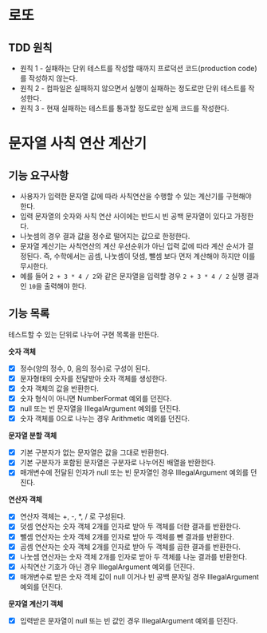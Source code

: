 # 로또

## TDD 원칙

- 원칙 1 - 실패하는 단위 테스트를 작성할 때까지 프로덕션 코드(production code)를 작성하지 않는다.
- 원칙 2 - 컴파일은 실패하지 않으면서 실행이 실패하는 정도로만 단위 테스트를 작성한다.
- 원칙 3 - 현재 실패하는 테스트를 통과할 정도로만 실제 코드를 작성한다.

# 문자열 사칙 연산 계산기

## 기능 요구사항

- 사용자가 입력한 문자열 값에 따라 사칙연산을 수행할 수 있는 계산기를 구현해야 한다.
- 입력 문자열의 숫자와 사칙 연산 사이에는 반드시 빈 공백 문자열이 있다고 가정한다.
- 나눗셈의 경우 결과 값을 정수로 떨어지는 값으로 한정한다.
- 문자열 계산기는 사칙연산의 계산 우선순위가 아닌 입력 값에 따라 계산 순서가 결정된다. 즉, 수학에서는 곱셈, 나눗셈이 덧셈, 뺄셈 보다 먼저 계산해야 하지만 이를 무시한다.
- 예를 들어 `2 + 3 * 4 / 2`와 같은 문자열을 입력할 경우 `2 + 3 * 4 / 2` 실행 결과인 `10`을 출력해야 한다.

## 기능 목록

테스트할 수 있는 단위로 나누어 구현 목록을 만든다.

**숫자 객체**

- [x] 정수(양의 정수, 0, 음의 정수)로 구성이 된다.
- [x] 문자형태의 숫자를 전달받아 숫자 객체를 생성한다.
- [x] 숫자 객체의 값을 반환한다.
- [x] 숫자 형식이 아니면 NumberFormat 예외를 던진다.
- [x] null 또는 빈 문자열을 IllegalArgument 예외를 던진다.
- [x] 숫자 객체를 0으로 나누는 경우 Arithmetic 예외를 던진다.

**문자열 분할 객체**

- [x] 기본 구분자가 없는 문자열은 값을 그대로 반환한다.
- [x] 기본 구분자가 포함된 문자열은 구분자로 나누어진 배열을 반환한다.
- [x] 매개변수에 전달된 인자가 null 또는 빈 문자열인 경우 IllegalArgument 예외를 던진다.

**연산자 객체**

- [x] 연산자 객체는 +, -, *, / 로 구성된다.
- [x] 덧셈 연산자는 숫자 객체 2개를 인자로 받아 두 객체를 더한 결과를 반환한다.
- [x] 뺄셈 연산자는 숫자 객체 2개를 인자로 받아 두 객체를 뺀 결과를 반환한다.
- [x] 곱셈 연산자는 숫자 객체 2개를 인자로 받아 두 객체를 곱한 결과를 반환한다.
- [x] 나눗셈 연산자는 숫자 객체 2개를 인자로 받아 두 객체를 나눈 결과를 반환한다.
- [x] 사칙연산 기호가 아닌 경우 IllegalArgument 예외를 던진다.
- [x] 매개변수로 받은 숫자 객체 값이 null 이거나 빈 공백 문자일 경우 IllegalArgument 예외를 던진다.

**문자열 계산기 객체**

- [x] 입력받은 문자열이 null 또는 빈 값인 경우 IllegalArgument 예외를 던진다.
